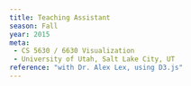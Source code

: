 ```yaml
---
title: Teaching Assistant
season: Fall
year: 2015
meta:
 - CS 5630 / 6630 Visualization
 - University of Utah, Salt Lake City, UT
reference: "with Dr. Alex Lex, using D3.js"
---
```

